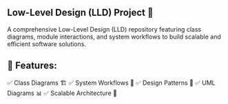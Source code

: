 
## Low-Level Design (LLD) Project 🚀

A comprehensive Low-Level Design (LLD) repository featuring class diagrams, module interactions, and system workflows to build scalable and efficient software solutions.

## 📌 Features:
✅ Class Diagrams 🏗️
✅ System Workflows 🔄
✅ Design Patterns 🎨
✅ UML Diagrams 📊
✅ Scalable Architecture 🏢